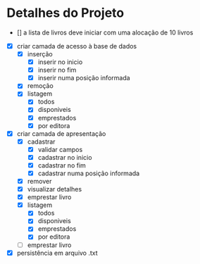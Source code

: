 # Detalhes do Projeto

- [] a lista de livros deve iniciar com uma alocação de 10 livros
- [x] criar camada de acesso à base de dados
  - [x] inserção
    - [x] inserir no inicio
    - [x] inserir no fim
    - [x] inserir numa posição informada
  - [x] remoção
  - [x] listagem
    - [x] todos 
    - [x] disponiveis
    - [x] emprestados
    - [x] por editora
- [x] criar camada de apresentação
  - [x] cadastrar
    - [x] validar campos
    - [x] cadastrar no inicio
    - [x] cadastrar no fim
    - [x] cadastrar numa posição informada
  - [x] remover
  - [x] visualizar detalhes
  - [x] emprestar livro
  - [x] listagem
    - [x] todos 
    - [x] disponiveis
    - [x] emprestados
    - [x] por editora
  - [ ] emprestar livro
- [x] persistência em arquivo .txt
